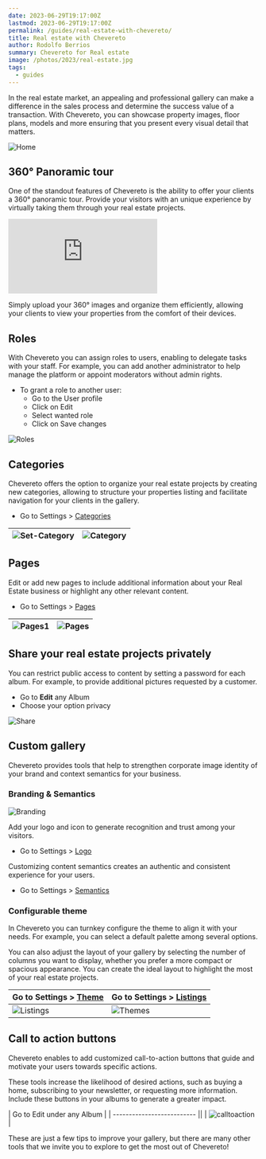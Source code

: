 ```yaml
---
date: 2023-06-29T19:17:00Z
lastmod: 2023-06-29T19:17:00Z
permalink: /guides/real-estate-with-chevereto/
title: Real estate with Chevereto
author: Rodolfo Berrios
summary: Chevereto for Real estate
image: /photos/2023/real-estate.jpg
tags:
  - guides
---
```


In the real estate market, an appealing and professional gallery can make a difference in the sales process and determine the success value of a transaction. With Chevereto, you can showcase property images, floor plans, models and more ensuring that you present every visual detail that matters.

![Home](/guides/2023/real-estate/home.jpg)

## 360° Panoramic tour

One of the standout features of Chevereto is the ability to offer your clients a 360° panoramic tour. Provide your visitors with an unique experience by virtually taking them through your real estate projects.

<div class="embed-responsive embed-responsive-16by9">
  <iframe class="embed-responsive-item m-0" src="https://www.youtube.com/embed/Y3adEMOxAVw?controls=0" frameborder="0" allow="accelerometer; autoplay; clipboard-write; encrypted-media; gyroscope; picture-in-picture" allowfullscreen></iframe>
</div>

Simply upload your 360° images and organize them efficiently, allowing your clients to view your properties from the comfort of their devices.

## Roles

With Chevereto you can assign roles to users, enabling to delegate tasks with your staff. For example, you can add another administrator to help manage the platform or appoint moderators without admin rights.

- To grant a role to another user:
  - Go to the User profile
  - Click on Edit
  - Select wanted role
  - Click on Save changes

![Roles](/guides/2023/real-estate/roles.webp)

## Categories

Chevereto offers the option to organize your real estate projects by creating new categories, allowing to structure your properties listing and facilitate navigation for your clients in the gallery.

- Go to Settings > [Categories](https://v4-admin.chevereto.com/settings/categories.html)

| ![Set-Category](/guides/2023/real-estate/categories.webp) | ![Category](/guides/2023/real-estate/categories1.webp) |
| --------------------------------------------------------- | ------------------------------------------------------ |

## Pages

Edit or add new pages to include additional information about your Real Estate business or highlight any other relevant content.

- Go to Settings > [Pages](https://v4-admin.chevereto.com/settings/pages.html)

| ![Pages1](/guides/2023/real-estate/pages1.webp) | ![Pages](/guides/2023/real-estate/pages.webp) |
| ----------------------------------------------- | --------------------------------------------- |

## Share your real estate projects privately

You can restrict public access to content by setting a password for each album. For example, to provide additional pictures requested by a customer.

- Go to **Edit** any Album
- Choose your option privacy

![Share](/guides/2023/real-estate/privacy.webp)

## Custom gallery

Chevereto provides tools that help to strengthen corporate image identity of your brand and context semantics for your business.

### Branding & Semantics

![Branding](/guides/2023/real-estate/branding.jpg)

Add your logo and icon to generate recognition and trust among your visitors.

- Go to Settings > [Logo](https://v4-admin.chevereto.com/settings/logo.html)

Customizing content semantics creates an authentic and consistent experience for your users.

- Go to Settings > [Semantics](https://v4-admin.chevereto.com/settings/semantics.html)

### Configurable theme

In Chevereto you can turnkey configure the theme to align it with your needs. For example, you can select a default palette among several options.

You can also adjust the layout of your gallery by selecting the number of columns you want to display, whether you prefer a more compact or spacious appearance. You can create the ideal layout to highlight the most of your real estate projects.

| Go to Settings > [Theme](https://v4-admin.chevereto.com/settings/theme.html) | Go to Settings > [Listings](https://v4-admin.chevereto.com/settings/listings.html) |
| ---------------------------------------------------------------------------- | ---------------------------------------------------------------------------------- |
| ![Listings](/guides/2023/real-estate/theme.webp)                             | ![Themes](/guides/2023/real-estate/listings.webp)                                  |

## Call to action buttons

Chevereto enables to add customized call-to-action buttons that guide and motivate your users towards specific actions.

These tools increase the likelihood of desired actions, such as buying a home, subscribing to your newsletter, or requesting more information. Include these buttons in your albums to generate a greater impact.

| Go to Edit under any Album |
| -------------------------- ||
| ![calltoaction](/guides/2023/real-estate/calltoactions.webp) |

These are just a few tips to improve your gallery, but there are many other tools that we invite you to explore to get the most out of Chevereto!
